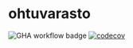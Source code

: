# ohtuvarasto

![GHA workflow badge](https://github.com/psangi-hy/ohtuvarasto/workflows/CI/badge.svg)
[![codecov](https://codecov.io/gh/psangi-hy/ohtuvarasto/graph/badge.svg?token=8OFZ5J8QPV)](https://codecov.io/gh/psangi-hy/ohtuvarasto)
